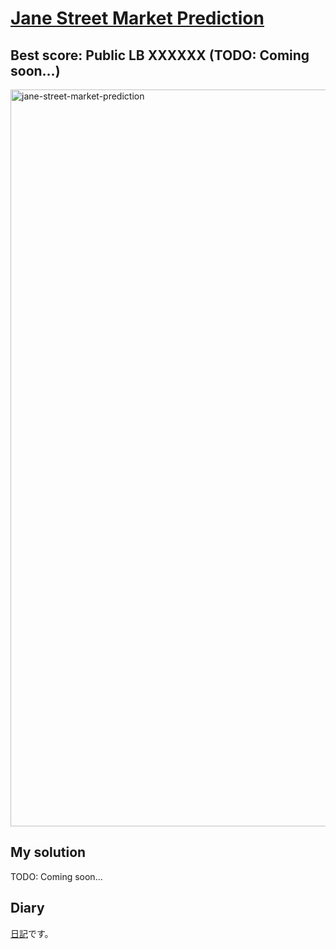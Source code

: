 # [Jane Street Market Prediction](https://www.kaggle.com/c/jane-street-market-prediction/overview)

Best score: Public LB XXXXXX (TODO: Coming soon...)
------------
<img width="1179" alt="jane-street-market-prediction" src="https://user-images.githubusercontent.com/24473602/101985167-a9cfe800-3cc9-11eb-80d3-a89389ee0e0c.png">

## My solution
TODO: Coming soon...

## Diary
[日記](https://github.com/yota-p/kaggle_jane-street-market-prediction/wiki/Diary)です。
